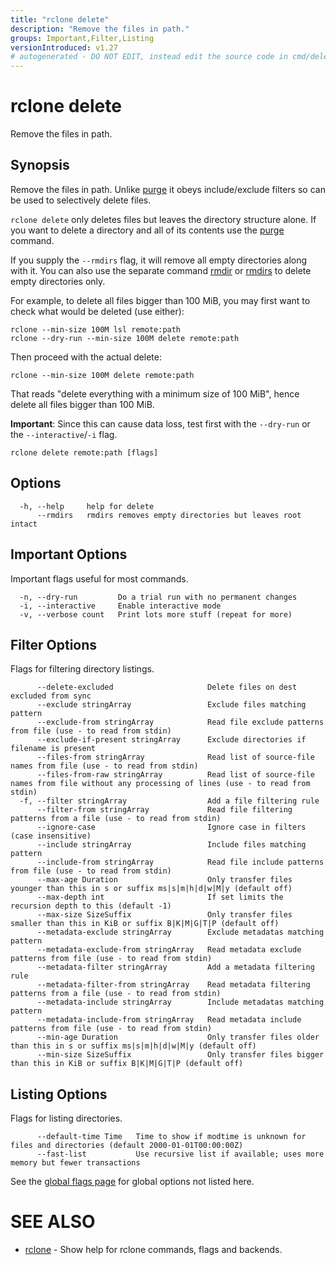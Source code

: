 ```yaml
---
title: "rclone delete"
description: "Remove the files in path."
groups: Important,Filter,Listing
versionIntroduced: v1.27
# autogenerated - DO NOT EDIT, instead edit the source code in cmd/delete/ and as part of making a release run "make commanddocs"
---
```

# rclone delete

Remove the files in path.

## Synopsis


Remove the files in path.  Unlike [purge](/commands/rclone_purge/) it
obeys include/exclude filters so can be used to selectively delete files.

`rclone delete` only deletes files but leaves the directory structure
alone. If you want to delete a directory and all of its contents use
the [purge](/commands/rclone_purge/) command.

If you supply the `--rmdirs` flag, it will remove all empty directories along with it.
You can also use the separate command [rmdir](/commands/rclone_rmdir/) or
[rmdirs](/commands/rclone_rmdirs/) to delete empty directories only.

For example, to delete all files bigger than 100 MiB, you may first want to
check what would be deleted (use either):

    rclone --min-size 100M lsl remote:path
    rclone --dry-run --min-size 100M delete remote:path

Then proceed with the actual delete:

    rclone --min-size 100M delete remote:path

That reads "delete everything with a minimum size of 100 MiB", hence
delete all files bigger than 100 MiB.

**Important**: Since this can cause data loss, test first with the
`--dry-run` or the `--interactive`/`-i` flag.


```
rclone delete remote:path [flags]
```

## Options

```
  -h, --help     help for delete
      --rmdirs   rmdirs removes empty directories but leaves root intact
```


## Important Options

Important flags useful for most commands.

```
  -n, --dry-run         Do a trial run with no permanent changes
  -i, --interactive     Enable interactive mode
  -v, --verbose count   Print lots more stuff (repeat for more)
```

## Filter Options

Flags for filtering directory listings.

```
      --delete-excluded                     Delete files on dest excluded from sync
      --exclude stringArray                 Exclude files matching pattern
      --exclude-from stringArray            Read file exclude patterns from file (use - to read from stdin)
      --exclude-if-present stringArray      Exclude directories if filename is present
      --files-from stringArray              Read list of source-file names from file (use - to read from stdin)
      --files-from-raw stringArray          Read list of source-file names from file without any processing of lines (use - to read from stdin)
  -f, --filter stringArray                  Add a file filtering rule
      --filter-from stringArray             Read file filtering patterns from a file (use - to read from stdin)
      --ignore-case                         Ignore case in filters (case insensitive)
      --include stringArray                 Include files matching pattern
      --include-from stringArray            Read file include patterns from file (use - to read from stdin)
      --max-age Duration                    Only transfer files younger than this in s or suffix ms|s|m|h|d|w|M|y (default off)
      --max-depth int                       If set limits the recursion depth to this (default -1)
      --max-size SizeSuffix                 Only transfer files smaller than this in KiB or suffix B|K|M|G|T|P (default off)
      --metadata-exclude stringArray        Exclude metadatas matching pattern
      --metadata-exclude-from stringArray   Read metadata exclude patterns from file (use - to read from stdin)
      --metadata-filter stringArray         Add a metadata filtering rule
      --metadata-filter-from stringArray    Read metadata filtering patterns from a file (use - to read from stdin)
      --metadata-include stringArray        Include metadatas matching pattern
      --metadata-include-from stringArray   Read metadata include patterns from file (use - to read from stdin)
      --min-age Duration                    Only transfer files older than this in s or suffix ms|s|m|h|d|w|M|y (default off)
      --min-size SizeSuffix                 Only transfer files bigger than this in KiB or suffix B|K|M|G|T|P (default off)
```

## Listing Options

Flags for listing directories.

```
      --default-time Time   Time to show if modtime is unknown for files and directories (default 2000-01-01T00:00:00Z)
      --fast-list           Use recursive list if available; uses more memory but fewer transactions
```

See the [global flags page](/flags/) for global options not listed here.

# SEE ALSO

* [rclone](/commands/rclone/)	 - Show help for rclone commands, flags and backends.

